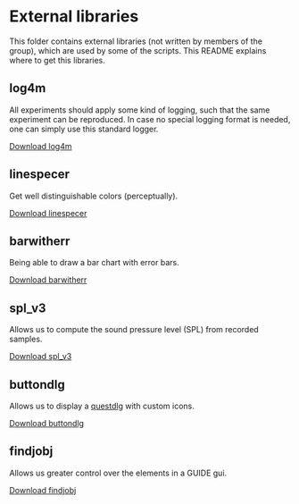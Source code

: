 # External libraries

This folder contains external libraries (not written by members of the group), which are used by some of the scripts. This README explains where to get this libraries.

## log4m

All experiments should apply some kind of logging, such that the same experiment can be reproduced. In case no special logging format is needed, one can simply use this standard logger.

[Download log4m](https://ch.mathworks.com/matlabcentral/fileexchange/37701-log4m-a-powerful-and-simple-logger-for-matlab)

## linespecer

Get well distinguishable colors (perceptually).

[Download linespecer](https://ch.mathworks.com/matlabcentral/fileexchange/42673-beautiful-and-distinguishable-line-colors-+-colormap)

## barwitherr

Being able to draw a bar chart with error bars.

[Download barwitherr](https://ch.mathworks.com/matlabcentral/fileexchange/30639-barwitherr-errors-varargin-)

## spl_v3

Allows us to compute the sound pressure level (SPL) from recorded samples.

[Download spl_v3](https://ch.mathworks.com/matlabcentral/fileexchange/35876-sound-pressure-level-calculator)

## buttondlg

Allows us to display a [questdlg](https://ch.mathworks.com/help/matlab/ref/questdlg.html) with custom icons.

[Download buttondlg](https://ch.mathworks.com/matlabcentral/fileexchange/46401-specifying-icon-in-questdlg)

## findjobj

Allows us greater control over the elements in a GUIDE gui.

[Download findjobj](https://ch.mathworks.com/matlabcentral/fileexchange/14317-findjobj-find-java-handles-of-matlab-graphic-objects)